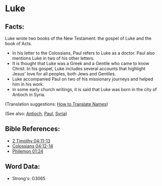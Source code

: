 # Luke #

## Facts: ##

Luke wrote two books of the New Testament: the gospel of Luke and the book of Acts.

* In his letter to the Colossians, Paul refers to Luke as a doctor. Paul also mentions Luke in two of his other letters.
* It is thought that Luke was a Greek and a Gentile who came to know Christ. In his gospel, Luke includes several accounts that highlight Jesus' love for all peoples, both Jews and Gentiles.
* Luke accompanied Paul on two of his missionary journeys and helped him in his work.
* In some early church writings, it is said that Luke was born in the city of Antioch in Syria.

(Translation suggestions: [How to Translate Names](rc://en/ta/man/translate/translate-names))

(See also: [Antioch](../names/antioch.md), [Paul](../names/paul.md), [Syria](../names/syria.md))

## Bible References: ##

* [2 Timothy 04:11-13](rc://en/tn/help/2ti/04/11)
* [Colossians 04:12-14](rc://en/tn/help/col/04/12)
* [Philemon 01:24](rc://en/tn/help/phm/01/24)

## Word Data: ##

* Strong's: G3065
